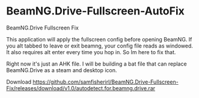 # BeamNG.Drive-Fullscreen-AutoFix
BeamNG.Drive Fullscreen Fix


This application will apply the fullscreen config before opening BeamNG. If you alt tabbed to leave or exit beamng, your config file reads as windowed. It also requires alt enter every time you hop in. So Im here to fix that. 

Right now it's just an AHK file. I will be building a bat file that can replace BeamNG.Drive as a steam and desktop icon. 


Download
https://github.com/samfisherirl/BeamNG.Drive-Fullscreen-Fix/releases/download/v1.0/autodetect.for.beamng.drive.rar
